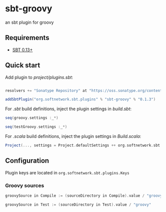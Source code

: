 sbt-groovy
==========

an sbt plugin for groovy

## Requirements

* [SBT 0.13+](http://www.scala-sbt.org/)


## Quick start

Add plugin to *project/plugins.sbt*:

```scala

resolvers += "Sonatype Repository" at "https://oss.sonatype.org/content/groups/public"

addSbtPlugin("org.softnetwork.sbt.plugins" % "sbt-groovy" % "0.1.3")
```

For *.sbt* build definitions, inject the plugin settings in *build.sbt*:

```scala
seq(groovy.settings :_*)

seq(testGroovy.settings :_*)
```

For *.scala* build definitions, inject the plugin settings in *Build.scala*:

```scala
Project(..., settings = Project.defaultSettings ++ org.softnetwork.sbt.plugins.GroovyPlugin.groovy.settings ++ org.softnetwork.sbt.plugins.GroovyPlugin.testGroovy.settings)
```

## Configuration

Plugin keys are located in `org.softnetwork.sbt.plugins.Keys`

### Groovy sources

```scala
groovySource in Compile := (sourceDirectory in Compile).value / "groovy"

groovySource in Test := (sourceDirectory in Test).value / "groovy"
```


